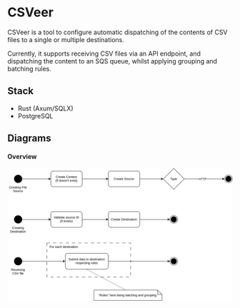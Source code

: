 # CSVeer

CSVeer is a tool to configure automatic dispatching of the contents of CSV files to a single or multiple destinations.

Currently, it supports receiving CSV files via an API endpoint, and dispatching the content to an SQS queue, whilst applying grouping and batching rules.

## Stack
- Rust (Axum/SQLX)
- PostgreSQL

## Diagrams

#### Overview

![Action Creation Flow Diagram](__resources/csveer-overview.svg)
